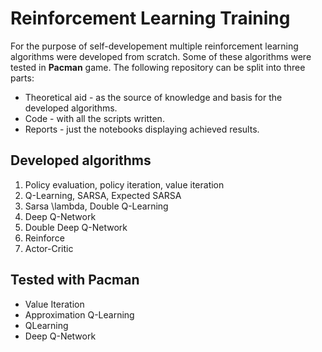 # Reinforcement Learning Training

For the purpose of self-developement multiple reinforcement learning algorithms were developed from scratch. Some of these algorithms were tested in **Pacman** game. The following repository can be split into three parts:
- Theoretical aid - as the source of knowledge and basis for the developed algorithms.
- Code - with all the scripts written.
- Reports - just the notebooks displaying achieved results.

## Developed algorithms
1. Policy evaluation, policy iteration, value iteration
2. Q-Learning, SARSA, Expected SARSA
3. Sarsa \lambda, Double Q-Learning
4. Deep Q-Network
5. Double Deep Q-Network
6. Reinforce
7. Actor-Critic

## Tested with Pacman
- Value Iteration
- Approximation Q-Learning
- QLearning
- Deep Q-Network